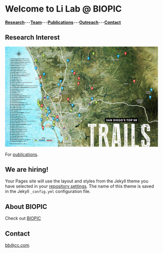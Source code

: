 # **Welcome to Li Lab @ BIOPIC**

[**Research**](discription)---[**Team**](https://lilab-biopic.github.io/LiLab/Team)---[**Publications**](https://lilab-biopic.github.io/LiLab/Publications)---[**Outreach**](discription)---[**Contact**](discription)

## Research Interest

![Image](san-diegos-best-trails-top-hikes.jpg)

For [publications](https://scholar.google.com/citations?hl=en&user=xVy1jCUAAAAJ).

## We are hiring!

Your Pages site will use the layout and styles from the Jekyll theme you have selected in your [repository settings](https://github.com/skyjasonli/lab/settings). The name of this theme is saved in the Jekyll `_config.yml` configuration file.

## About BIOPIC

Check out [BIOPIC](https://biopic.pku.edu.cn/english/index.htm)

## Contact

bb@cc.com.
